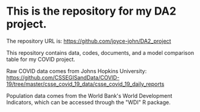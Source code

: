 # This is the repository for my DA2 project.  

The repository URL is: https://github.com/joyce-john/DA2_project  

This repository contains data, codes, documents, and a model comparison table for my COVID project.  

Raw COVID data comes from Johns Hopkins University: https://github.com/CSSEGISandData/COVID-19/tree/master/csse_covid_19_data/csse_covid_19_daily_reports
  
Population data comes from the World Bank's World Development Indicators, which can be accessed through the "WDI" R package.
